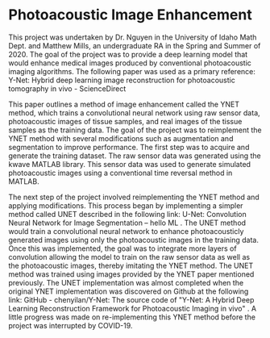 # Photoacoustic Image Enhancement
This project was undertaken by Dr. Nguyen in the University of Idaho Math Dept. and Matthew Mills, an undergraduate RA in the Spring and Summer of 2020. The goal of the project was to provide a deep learning model that would enhance medical images produced by conventional photoacoustic imaging algorithms. The following paper was used as a primary reference:
Y-Net: Hybrid deep learning image reconstruction for photoacoustic tomography in vivo - ScienceDirect

This paper outlines a method of image enhancement called the YNET method, which trains a convolutional neural network using raw sensor data, photoacoustic images of tissue samples, and real images of the tissue samples as the training data. The goal of the project was to reimplement the YNET method with several modifications such as augmentation and segmentation to improve performance. The first step was to acquire and generate the training dataset. The raw sensor data was generated using the kwave MATLAB library. This sensor data was used to generate simulated photoacoustic images using a conventional time reversal method in MATLAB.

The next step of the project involved reimplementing the YNET method and applying modifications. This process began by implementing a simpler method called UNET described in the following link: U-Net: Convolution Neural Network for Image Segmentation – hello ML . The UNET method would train a convolutional neural network to enhance photoacousticly generated images using only the photoacoustic images in the training data. Once this was implemented, the goal was to integrate more layers of convolution allowing the model to train on the raw sensor data as well as the photoacoustic images, thereby imitating the YNET method. The UNET method was trained using images provided by the YNET paper mentioned previously. The UNET implementation was almost completed when the original YNET implementation was discovered on Github at the following link: GitHub - chenyilan/Y-Net: The source code of "Y-Net: A Hybrid Deep Learning Reconstruction Framework for Photoacoustic Imaging in vivo" . A little progress was made on re-implementing this YNET method before the project was interrupted by COVID-19.




